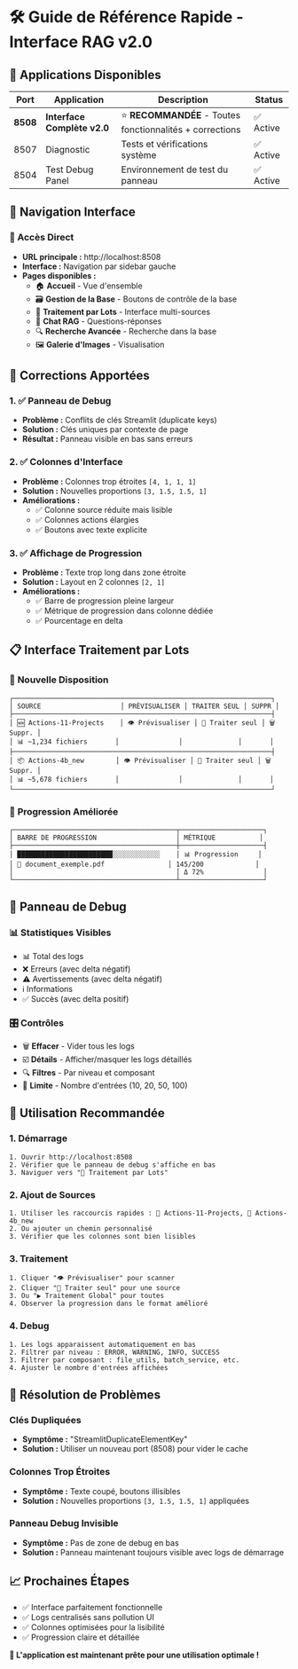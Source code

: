 # 🛠️ Guide de Référence Rapide - Interface RAG v2.0

## 🚀 Applications Disponibles

| Port | Application | Description | Status |
|------|-------------|-------------|--------|
| **8508** | **Interface Complète v2.0** | ⭐ **RECOMMANDÉE** - Toutes fonctionnalités + corrections | ✅ Active |
| 8507 | Diagnostic | Tests et vérifications système | ✅ Active |
| 8504 | Test Debug Panel | Environnement de test du panneau | ✅ Active |

## 📱 Navigation Interface

### 🔗 Accès Direct
- **URL principale :** http://localhost:8508
- **Interface :** Navigation par sidebar gauche
- **Pages disponibles :**
  - 🏠 **Accueil** - Vue d'ensemble
  - 🗃️ **Gestion de la Base** - Boutons de contrôle de la base
  - 📁 **Traitement par Lots** - Interface multi-sources
  - 💬 **Chat RAG** - Questions-réponses
  - 🔍 **Recherche Avancée** - Recherche dans la base
  - 🖼️ **Galerie d'Images** - Visualisation

## 🔧 Corrections Apportées

### 1. ✅ **Panneau de Debug**
- **Problème :** Conflits de clés Streamlit (duplicate keys)
- **Solution :** Clés uniques par contexte de page
- **Résultat :** Panneau visible en bas sans erreurs

### 2. ✅ **Colonnes d'Interface**
- **Problème :** Colonnes trop étroites `[4, 1, 1, 1]`
- **Solution :** Nouvelles proportions `[3, 1.5, 1.5, 1]`
- **Améliorations :**
  - ✅ Colonne source réduite mais lisible
  - ✅ Colonnes actions élargies
  - ✅ Boutons avec texte explicite

### 3. ✅ **Affichage de Progression**
- **Problème :** Texte trop long dans zone étroite
- **Solution :** Layout en 2 colonnes `[2, 1]`
- **Améliorations :**
  - ✅ Barre de progression pleine largeur
  - ✅ Métrique de progression dans colonne dédiée
  - ✅ Pourcentage en delta

## 📋 Interface Traitement par Lots

### 🎯 **Nouvelle Disposition**

```
┌─────────────────────────────────────────────────────────────────┐
│ SOURCE                    │ PRÉVISUALISER │ TRAITER SEUL │ SUPPR │
├─────────────────────────────────────────────────────────────────┤
│ 🆕 Actions-11-Projects    │ 👁️ Prévisualiser │ 🚀 Traiter seul │ 🗑️ Suppr. │
│ 📊 ~1,234 fichiers       │               │              │       │
├─────────────────────────────────────────────────────────────────┤
│ 📦 Actions-4b_new        │ 👁️ Prévisualiser │ 🚀 Traiter seul │ 🗑️ Suppr. │
│ 📊 ~5,678 fichiers       │               │              │       │
└─────────────────────────────────────────────────────────────────┘
```

### 🎯 **Progression Améliorée**

```
┌─────────────────────────────────────────┬─────────────────────┐
│ BARRE DE PROGRESSION                    │ MÉTRIQUE           │
├─────────────────────────────────────────┼─────────────────────┤
│ ████████████████████████░░░░░░░░░░░░    │ 📊 Progression     │
│ 🔄 document_exemple.pdf                │ 145/200             │
│                                         │ Δ 72%               │
└─────────────────────────────────────────┴─────────────────────┘
```

## 🔧 Panneau de Debug

### 📊 **Statistiques Visibles**
- 📊 Total des logs
- ❌ Erreurs (avec delta négatif)
- ⚠️ Avertissements (avec delta négatif)
- ℹ️ Informations
- ✅ Succès (avec delta positif)

### 🎛️ **Contrôles**
- 🗑️ **Effacer** - Vider tous les logs
- ☑️ **Détails** - Afficher/masquer les logs détaillés
- 🔍 **Filtres** - Par niveau et composant
- 📄 **Limite** - Nombre d'entrées (10, 20, 50, 100)

## 🎯 **Utilisation Recommandée**

### 1. **Démarrage**
```
1. Ouvrir http://localhost:8508
2. Vérifier que le panneau de debug s'affiche en bas
3. Naviguer vers "📁 Traitement par Lots"
```

### 2. **Ajout de Sources**
```
1. Utiliser les raccourcis rapides : 📁 Actions-11-Projects, 📁 Actions-4b_new
2. Ou ajouter un chemin personnalisé
3. Vérifier que les colonnes sont bien lisibles
```

### 3. **Traitement**
```
1. Cliquer "👁️ Prévisualiser" pour scanner
2. Cliquer "🚀 Traiter seul" pour une source
3. Ou "▶️ Traitement Global" pour toutes
4. Observer la progression dans le format amélioré
```

### 4. **Debug**
```
1. Les logs apparaissent automatiquement en bas
2. Filtrer par niveau : ERROR, WARNING, INFO, SUCCESS
3. Filtrer par composant : file_utils, batch_service, etc.
4. Ajuster le nombre d'entrées affichées
```

## 🚨 **Résolution de Problèmes**

### Clés Dupliquées
- **Symptôme :** "StreamlitDuplicateElementKey"
- **Solution :** Utiliser un nouveau port (8508) pour vider le cache

### Colonnes Trop Étroites
- **Symptôme :** Texte coupé, boutons illisibles
- **Solution :** Nouvelles proportions `[3, 1.5, 1.5, 1]` appliquées

### Panneau Debug Invisible
- **Symptôme :** Pas de zone de debug en bas
- **Solution :** Panneau maintenant toujours visible avec logs de démarrage

## 📈 **Prochaines Étapes**

- ✅ Interface parfaitement fonctionnelle
- ✅ Logs centralisés sans pollution UI
- ✅ Colonnes optimisées pour la lisibilité
- ✅ Progression claire et détaillée

**🎯 L'application est maintenant prête pour une utilisation optimale !**
